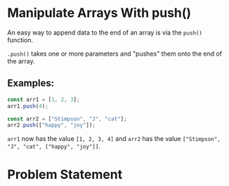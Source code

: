 # Manipulate Arrays With push()
An easy way to append data to the end of an array is via the ```push()``` function.

```.push()``` takes one or more parameters and "pushes" them onto the end of the array.

## Examples:
```javascript
const arr1 = [1, 2, 3];
arr1.push(4);

const arr2 = ["Stimpson", "J", "cat"];
arr2.push(["happy", "joy"]);
```
```arr1``` now has the value ```[1, 2, 3, 4]``` and ```arr2``` has the value ```["Stimpson", "J", "cat", ["happy", "joy"]]```.

# Problem Statement
